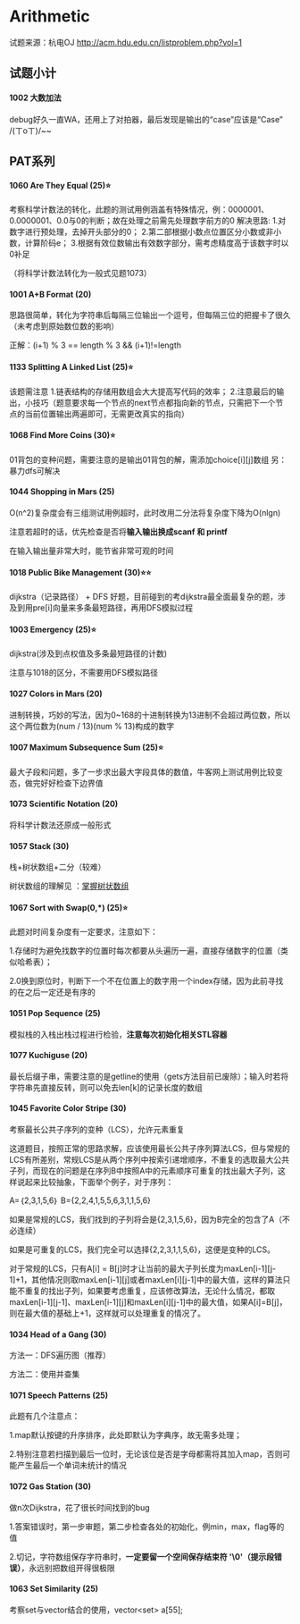 # Arithmetic
试题来源：杭电OJ http://acm.hdu.edu.cn/listproblem.php?vol=1

## 试题小计
#### 1002 大数加法 
debug好久一直WA，还用上了对拍器，最后发现是输出的“case”应该是“Case” 
/(ㄒoㄒ)/~~

## PAT系列

#### 1060 Are They Equal (25)⭐️
考察科学计数法的转化，此题的测试用例涵盖有特殊情况，例：0000001、0.0000001、0.0与0的判断；故在处理之前需先处理数字前方的0
解决思路:
1.对数字进行预处理，去掉开头部分的0；
2.第二部根据小数点位置区分小数或非小数，计算阶码e；
3.根据有效位数输出有效数字部分，需考虑精度高于该数字时以0补足

（将科学计数法转化为一般式见题1073）

#### 1001 A+B Format (20) 

思路很简单，转化为字符串后每隔三位输出一个逗号，但每隔三位的把握卡了很久（未考虑到原始数位数的影响）

正解：(i+1) % 3 == length % 3 && (i+1)!=length 

#### 1133 Splitting A Linked List (25)⭐️ 

该题需注意
1.链表结构的存储用数组会大大提高写代码的效率；
2.注意最后的输出，小技巧（题意要求每一个节点的next节点都指向新的节点，只需把下一个节点的当前位置输出两遍即可，无需更改真实的指向）

#### 1068 Find More Coins (30)⭐️

01背包的变种问题，需要注意的是输出01背包的解，需添加choice\[i][j]数组
另：暴力dfs可解决

#### 1044 Shopping in Mars (25)

O(n^2)复杂度会有三组测试用例超时，此时改用二分法将复杂度下降为O(nlgn)

注意若超时的话，优先检查是否将**输入输出换成scanf 和 printf**

在输入输出量非常大时，能节省非常可观的时间

#### 1018 Public Bike Management (30)⭐️⭐

dijkstra（记录路径） + DFS
好题，目前碰到的考dijkstra最全面最复杂的题，涉及到用pre\[i]向量来多条最短路径，再用DFS模拟过程

#### 1003 Emergency (25)⭐️ 

dijkstra(涉及到点权值及多条最短路径的计数)

注意与1018的区分，不需要用DFS模拟路径

#### 1027 Colors in Mars (20) 

进制转换，巧妙的写法，因为0~168的十进制转换为13进制不会超过两位数，所以这个两位数为(num / 13)(num % 13)构成的数字 

#### 1007 Maximum Subsequence Sum (25)⭐️ 

最大子段和问题，多了一步求出最大字段具体的数值，牛客网上测试用例比较变态，做完好好检查下边界值

#### 1073 Scientific Notation (20) 

将科学计数法还原成一般形式

#### 1057 Stack (30) 

栈+树状数组+二分（较难）

树状数组的理解见 ：[掌握树状数组](https://www.cnblogs.com/acgoto/p/8583952.html#4041449)

#### 1067 Sort with Swap(0,*) (25)⭐️ 

此题对时间复杂度有一定要求，注意如下：

1.存储时为避免找数字的位置时每次都要从头遍历一遍，直接存储数字的位置（类似哈希表）；

2.0换到原位时，判断下一个不在位置上的数字用一个index存储，因为此前寻找的在之后一定还是有序的 

#### 1051 Pop Sequence (25) 

模拟栈的入栈出栈过程进行检验，**注意每次初始化相关STL容器**

#### 1077 Kuchiguse (20)  

最长后缀子串，需要注意的是getline的使用（gets方法目前已废除）；输入时若将字符串先直接反转，则可以免去len[k]的记录长度的数组 

#### 1045 Favorite Color Stripe (30) 

考察最长公共子序列的变种（LCS），允许元素重复

 这道题目，按照正常的思路求解，应该使用最长公共子序列算法LCS，但与常规的LCS有所差别，常规LCS是从两个序列中按索引递增顺序，不重复的选取最大公共子列，而现在的问题是在序列B中按照A中的元素顺序可重复的找出最大子列，这样说起来比较抽象，下面举个例子，对于序列： 

 A=｛2,3,1,5,6｝ B={2,2,4,1,5,5,6,3,1,1,5,6}

 如果是常规的LCS，我们找到的子列将会是{2,3,1,5,6}，因为B完全的包含了A（不必连续）

 如果是可重复的LCS，我们完全可以选择{2,2,3,1,1,5,6}，这便是变种的LCS。 

 对于常规的LCS，只有A[i] = B[j]时才让当前的最大子列长度为maxLen[i-1][j-1]+1，其他情况则取maxLen[i-1][j]或者maxLen[i][j-1]中的最大值，这样的算法只能不重复的找出子列，如果要考虑重复，应该修改算法，无论什么情况，都取maxLen[i-1][j-1]、maxLen[i-1][j]和maxLen[i][j-1]中的最大值，如果A[i]=B[j]，则在最大值的基础上+1，这样就可以处理重复的情况了。

#### 1034 Head of a Gang (30) 

方法一：DFS遍历图（推荐）

方法二：使用并查集

#### 1071 Speech Patterns (25) 

此题有几个注意点：

1.map默认按键的升序排序，此处即默认为字典序，故无需多处理；

2.特别注意若扫描到最后一位时，无论该位是否是字母都需将其加入map，否则可能产生最后一个单词未统计的情况 

#### 1072 Gas Station (30) 

做n次Dijkstra，花了很长时间找到的bug

1.答案错误时，第一步审题，第二步检查各处的初始化，例min，max，flag等的值

2.切记，字符数组保存字符串时，**一定要留一个空间保存结束符 '\0'（提示段错误）**，永远别把数组开得很极限 

#### 1063 Set Similarity (25) 

考察set与vector结合的使用，vector<set<int>> a[55];